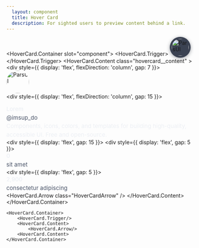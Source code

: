 ```yaml
---
  layout: component
  title: Hover Card
  description: For sighted users to preview content behind a link.
---
```


<script>
    import HoverCard from '$lib/components/HoverCard';
</script>

<style global>
.hovercard__content {
  border-radius: 6px;
  padding: 20px;
  width: 300px;
  background-color: #3b4252;
  box-shadow: hsl(206 22% 7% / 35%) 0px 10px 38px -10px, hsl(206 22% 7% / 20%) 0px 10px 20px -15px;
  animation-duration: 400ms;
  animation-timing-function: cubic-bezier(0.16, 1, 0.3, 1);
  will-change: transform, opacity;
  z-index: 999;
}
.hovercard__content[data-side='top'] {
  animation-name: slideDownAndFade;
}
.hovercard__content[data-side='right'] {
  animation-name: slideLeftAndFade;
}
.hovercard__content[data-side='bottom'] {
  animation-name: slideUpAndFade;
}
.hovercard__content[data-side='left'] {
  animation-name: slideRightAndFade;
}

.HoverCardArrow {
  fill: #3b4252;
}

.ImageTrigger {
  cursor: pointer;
  border-radius: 100%;
  display: inline-block;
  padding: 5px;
  background: #3b4252;
  box-shadow: 0 2px 10px #2e344077;
}
.ImageTrigger:focus {
  box-shadow: 0 0 0 2px white;
}

.Image {
  display: block;
  border-radius: 100%;
}
.Image.normal {
  width: 45px;
  height: 45px;
}
.Image.large {
  width: 60px;
  height: 60px;
}

.Text {
  margin: 0;
  color: #eceff4;
  font-size: 15px;
  line-height: 1.5;
}
.Text.faded {
  color: #4c566a;
}
.Text.bold {
  font-weight: 500;
}
</style>

<!--code start-->
<HoverCard.Container slot="component">
    <HoverCard.Trigger>
        <a
        class="ImageTrigger"
        href="https://github.com/sidharth-anand"
        target="_blank"
        rel="noreferrer noopener"
        >
            <img
                class="Image normal"
                src="https://api.dicebear.com/5.x/adventurer/svg?seed=Cuddles"
                alt="ParsUI"
            />
        </a>
    </HoverCard.Trigger>
    <HoverCard.Content class="hovercard__content" >
        <div style={{ display: 'flex', flexDirection: 'column', gap: 7 }}>
            <img
            class="Image large"
            src="https://api.dicebear.com/5.x/adventurer/svg?seed=Cuddles"
            alt="ParsUI"
            />
            <div style={{ display: 'flex', flexDirection: 'column', gap: 15 }}>
                <div>
                    <div class="Text bold">Lorem</div>
                    <div class="Text faded">@imsup_do</div>
                </div>
                <div class="Text">
                    Components, icons, colors, and templates for building high-quality, accessible UI.
                    Free and open-source.
                </div>
                <div style={{ display: 'flex', gap: 15 }}>
                    <div style={{ display: 'flex', gap: 5 }}>
                    <div class="Text bold">0</div> <div class="Text faded">sit amet</div>
                    </div>
                    <div style={{ display: 'flex', gap: 5 }}>
                    <div class="Text bold">2,900</div> <div class="Text faded">consectetur adipiscing </div>
                    </div>
                </div>
            </div>
        </div>
        <HoverCard.Arrow class="HoverCardArrow" />
    </HoverCard.Content>
</HoverCard.Container>
<!--code end-->

```svelte
<HoverCard.Container>
    <HoverCard.Trigger/>
    <HoverCard.Content>
        <HoverCard.Arrow/>
    <HoverCard.Content>
</HoverCard.Container>
```